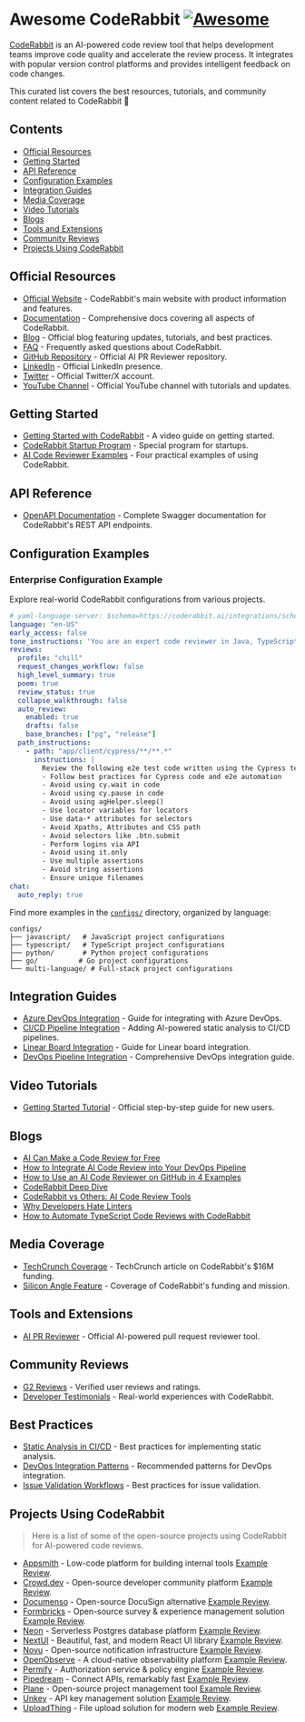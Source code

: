 # Awesome CodeRabbit [![Awesome](https://awesome.re/badge-flat.svg)](https://awesome.re)

[CodeRabbit](https://www.coderabbit.ai) is an AI-powered code review tool that helps development teams improve code quality and accelerate the review process. It integrates with popular version control platforms and provides intelligent feedback on code changes.

This curated list covers the best resources, tutorials, and community content related to CodeRabbit 🐰

## Contents

- [Official Resources](#official-resources)
- [Getting Started](#getting-started)
- [API Reference](#api-reference)
- [Configuration Examples](#configuration-examples)
- [Integration Guides](#integration-guides)
- [Media Coverage](#media-coverage)
- [Video Tutorials](#video-tutorials)
- [Blogs](#blogs)
- [Tools and Extensions](#tools-and-extensions)
- [Community Reviews](#community-reviews)
- [Projects Using CodeRabbit](#projects-using-coderabbit)

## Official Resources

- [Official Website](https://www.coderabbit.ai) - CodeRabbit's main website with product information and features.
- [Documentation](https://docs.coderabbit.ai) - Comprehensive docs covering all aspects of CodeRabbit.
- [Blog](https://www.coderabbit.ai/blog) - Official blog featuring updates, tutorials, and best practices.
- [FAQ](https://www.coderabbit.ai/faq) - Frequently asked questions about CodeRabbit.
- [GitHub Repository](https://github.com/coderabbitai/ai-pr-reviewer) - Official AI PR Reviewer repository.
- [LinkedIn](https://www.linkedin.com/company/coderabbitai/) - Official LinkedIn presence.
- [Twitter](https://x.com/coderabbitai) - Official Twitter/X account.
- [YouTube Channel](https://www.youtube.com/@CodeRabbitAI) - Official YouTube channel with tutorials and updates.

## Getting Started

- [Getting Started with CodeRabbit](https://www.youtube.com/watch?v=3SyUOSebG7E) - A video guide on getting started.
- [CodeRabbit Startup Program](https://www.coderabbit.ai/blog/coderabbit-startup-program) - Special program for startups.
- [AI Code Reviewer Examples](https://www.coderabbit.ai/blog/how-to-use-an-ai-code-reviewer-on-github-in-4-examples) - Four practical examples of using CodeRabbit.

## API Reference

- [OpenAPI Documentation](https://api.coderabbit.ai/api/swagger/) - Complete Swagger documentation for CodeRabbit's REST API endpoints.

## Configuration Examples

### Enterprise Configuration Example

Explore real-world CodeRabbit configurations from various projects.

```yaml
# yaml-language-server: $schema=https://coderabbit.ai/integrations/schema.v2.json
language: "en-US"
early_access: false
tone_instructions: 'You are an expert code reviewer in Java, TypeScript, JavaScript, and NodeJS. You work in an enterprise software developer team, providing concise and clear code review advice. You only elaborate or provide detailed explanations when requested.'
reviews:
  profile: "chill"
  request_changes_workflow: false
  high_level_summary: true
  poem: true
  review_status: true
  collapse_walkthrough: false
  auto_review:
    enabled: true
    drafts: false
    base_branches: ["pg", "release"]
  path_instructions:
    - path: "app/client/cypress/**/**.*"
      instructions: |
        Review the following e2e test code written using the Cypress test library. Ensure that:
        - Follow best practices for Cypress code and e2e automation
        - Avoid using cy.wait in code
        - Avoid using cy.pause in code
        - Avoid using agHelper.sleep()
        - Use locator variables for locators
        - Use data-* attributes for selectors
        - Avoid Xpaths, Attributes and CSS path
        - Avoid selectors like .btn.submit
        - Perform logins via API
        - Avoid using it.only
        - Use multiple assertions
        - Avoid string assertions
        - Ensure unique filenames
chat:
  auto_reply: true
```

Find more examples in the [`configs/`](configs/) directory, organized by language:

```
configs/
├── javascript/   # JavaScript project configurations
├── typescript/   # TypeScript project configurations
├── python/       # Python project configurations
├── go/          # Go project configurations
└── multi-language/ # Full-stack project configurations
```


## Integration Guides

- [Azure DevOps Integration](https://www.coderabbit.ai/blog/getting-started-with-coderabbit-using-azure-devops) - Guide for integrating with Azure DevOps.
- [CI/CD Pipeline Integration](https://www.coderabbit.ai/blog/how-to-run-static-analysis-on-your-ci-cd-pipelines-using-ai) - Adding AI-powered static analysis to CI/CD pipelines.
- [Linear Board Integration](https://www.coderabbit.ai/blog/how-to-use-coderabbit-to-validate-issues-against-linear-board) - Guide for Linear board integration.
- [DevOps Pipeline Integration](https://www.coderabbit.ai/blog/how-to-integrate-ai-code-review-into-your-devops-pipeline) - Comprehensive DevOps integration guide.

## Video Tutorials

- [Getting Started Tutorial](https://www.youtube.com/watch?v=3SyUOSebG7E) - Official step-by-step guide for new users.

## Blogs

- [AI Can Make a Code Review for Free](https://tomaszs2.medium.com/ai-can-make-a-code-review-for-free-a559cf74efa5)
- [How to Integrate AI Code Review into Your DevOps Pipeline](https://www.coderabbit.ai/blog/how-to-integrate-ai-code-review-into-your-devops-pipeline)
- [How to Use an AI Code Reviewer on GitHub in 4 Examples](https://www.coderabbit.ai/blog/how-to-use-an-ai-code-reviewer-on-github-in-4-examples)
- [CodeRabbit Deep Dive](https://www.coderabbit.ai/blog/coderabbit-deep-dive)
- [CodeRabbit vs Others: AI Code Review Tools](https://www.devtoolsacademy.com/blog/coderabbit-vs-others-ai-code-review-tools)
- [Why Developers Hate Linters](https://www.coderabbit.ai/blog/why-developers-hate-linters)
- [How to Automate TypeScript Code Reviews with CodeRabbit](https://www.coderabbit.ai/blog/how-to-automate-typescript-code-reviews-with-coderabbit)


## Media Coverage

- [TechCrunch Coverage](https://techcrunch.com/2024/08/15/coderabbit-raises-16m-to-bring-ai-to-code-reviews/) - TechCrunch article on CodeRabbit's $16M funding.
- [Silicon Angle Feature](https://siliconangle.com/2024/08/14/ai-code-review-startup-coderabbit-raises-16m-help-developers-debug-code-faster/) - Coverage of CodeRabbit's funding and mission.

## Tools and Extensions

- [AI PR Reviewer](https://github.com/coderabbitai/ai-pr-reviewer) - Official AI-powered pull request reviewer tool.

## Community Reviews

- [G2 Reviews](https://www.g2.com/products/coderabbit/reviews) - Verified user reviews and ratings.
- [Developer Testimonials](https://tomaszs2.medium.com/ai-code-review-tool-coderabbit-replaces-me-and-i-like-it-b1350a9cda58) - Real-world experiences with CodeRabbit.

## Best Practices

- [Static Analysis in CI/CD](https://www.coderabbit.ai/blog/how-to-run-static-analysis-on-your-ci-cd-pipelines-using-ai) - Best practices for implementing static analysis.
- [DevOps Integration Patterns](https://www.coderabbit.ai/blog/how-to-integrate-ai-code-review-into-your-devops-pipeline) - Recommended patterns for DevOps integration.
- [Issue Validation Workflows](https://www.coderabbit.ai/blog/how-to-use-coderabbit-to-validate-issues-against-linear-board) - Best practices for issue validation.

## Projects Using CodeRabbit

> Here is a list of some of the open-source projects using CodeRabbit for AI-powered code reviews.

- [Appsmith](https://github.com/appsmithorg/appsmith) - Low-code platform for building internal tools [Example Review](https://github.com/appsmithorg/appsmith/pull/37200).
- [Crowd.dev](https://github.com/CrowdDotDev/crowd.dev) - Open-source developer community platform [Example Review](https://github.com/CrowdDotDev/crowd.dev/pull/2671).
- [Documenso](https://github.com/documenso/documenso) - Open-source DocuSign alternative [Example Review](https://github.com/documenso/documenso/pull/1436).
- [Formbricks](https://github.com/formbricks/formbricks) - Open-source survey & experience management solution [Example Review](https://github.com/formbricks/formbricks/pull/4229).
- [Neon](https://github.com/neondatabase/neon) - Serverless Postgres database platform [Example Review](https://github.com/neondatabase/neon/pull/9100).
- [NextUI](https://github.com/nextui-org/nextui) - Beautiful, fast, and modern React UI library [Example Review](https://github.com/nextui-org/nextui/pull/3680).
- [Novu](https://github.com/novuhq/novu) - Open-source notification infrastructure [Example Review](https://github.com/novuhq/novu/pull/5401).
- [OpenObserve](https://github.com/openobserve/openobserve) - A cloud-native observability platform [Example Review](https://github.com/openobserve/openobserve/pull/4865).
- [Permify](https://github.com/Permify/permify) - Authorization service & policy engine [Example Review](https://github.com/Permify/permify/pull/1754).
- [Pipedream](https://github.com/PipedreamHQ/pipedream) - Connect APIs, remarkably fast [Example Review](https://github.com/PipedreamHQ/pipedream/pull/14498).
- [Plane](https://github.com/makeplane/plane) - Open-source project management tool [Example Review](https://github.com/makeplane/plane/pull/5933).
- [Unkey](https://github.com/unkeyed/unkey) - API key management solution [Example Review](https://github.com/unkeyed/unkey/pull/2639).
- [UploadThing](https://github.com/pingdotgg/uploadthing) - File upload solution for modern web [Example Review](https://github.com/pingdotgg/uploadthing/pull/1038).
